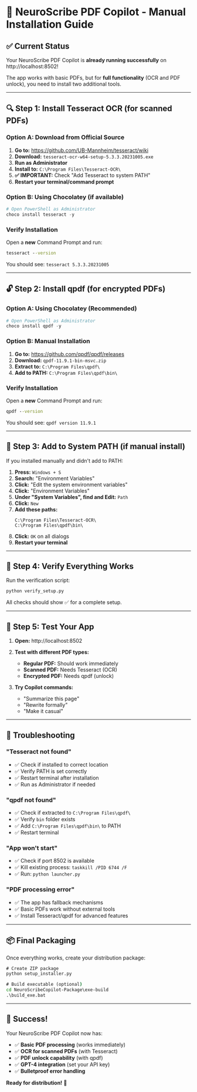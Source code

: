# 🧠 NeuroScribe PDF Copilot - Manual Installation Guide

## ✅ Current Status
Your NeuroScribe PDF Copilot is **already running successfully** on http://localhost:8502!

The app works with basic PDFs, but for **full functionality** (OCR and PDF unlock), you need to install two additional tools.

---

## 🔍 Step 1: Install Tesseract OCR (for scanned PDFs)

### Option A: Download from Official Source
1. **Go to:** https://github.com/UB-Mannheim/tesseract/wiki
2. **Download:** `tesseract-ocr-w64-setup-5.3.3.20231005.exe`
3. **Run as Administrator**
4. **Install to:** `C:\Program Files\Tesseract-OCR\`
5. **✅ IMPORTANT:** Check "Add Tesseract to system PATH"
6. **Restart your terminal/command prompt**

### Option B: Using Chocolatey (if available)
```powershell
# Open PowerShell as Administrator
choco install tesseract -y
```

### Verify Installation
Open a **new** Command Prompt and run:
```cmd
tesseract --version
```
You should see: `tesseract 5.3.3.20231005`

---

## 🔓 Step 2: Install qpdf (for encrypted PDFs)

### Option A: Using Chocolatey (Recommended)
```powershell
# Open PowerShell as Administrator
choco install qpdf -y
```

### Option B: Manual Installation
1. **Go to:** https://github.com/qpdf/qpdf/releases
2. **Download:** `qpdf-11.9.1-bin-msvc.zip`
3. **Extract to:** `C:\Program Files\qpdf\`
4. **Add to PATH:** `C:\Program Files\qpdf\bin\`

### Verify Installation
Open a **new** Command Prompt and run:
```cmd
qpdf --version
```
You should see: `qpdf version 11.9.1`

---

## 🔧 Step 3: Add to System PATH (if manual install)

If you installed manually and didn't add to PATH:

1. **Press:** `Windows + S`
2. **Search:** "Environment Variables"
3. **Click:** "Edit the system environment variables"
4. **Click:** "Environment Variables"
5. **Under "System Variables", find and Edit:** `Path`
6. **Click:** `New`
7. **Add these paths:**
   ```
   C:\Program Files\Tesseract-OCR\
   C:\Program Files\qpdf\bin\
   ```
8. **Click:** `OK` on all dialogs
9. **Restart your terminal**

---

## 🧪 Step 4: Verify Everything Works

Run the verification script:
```cmd
python verify_setup.py
```

All checks should show ✅ for a complete setup.

---

## 🚀 Step 5: Test Your App

1. **Open:** http://localhost:8502
2. **Test with different PDF types:**
   - **Regular PDF:** Should work immediately
   - **Scanned PDF:** Needs Tesseract (OCR)
   - **Encrypted PDF:** Needs qpdf (unlock)

3. **Try Copilot commands:**
   - "Summarize this page"
   - "Rewrite formally"
   - "Make it casual"

---

## 🔧 Troubleshooting

### "Tesseract not found"
- ✅ Check if installed to correct location
- ✅ Verify PATH is set correctly
- ✅ Restart terminal after installation
- ✅ Run as Administrator if needed

### "qpdf not found"
- ✅ Check if extracted to `C:\Program Files\qpdf\`
- ✅ Verify `bin` folder exists
- ✅ Add `C:\Program Files\qpdf\bin\` to PATH
- ✅ Restart terminal

### "App won't start"
- ✅ Check if port 8502 is available
- ✅ Kill existing process: `taskkill /PID 6744 /F`
- ✅ Run: `python launcher.py`

### "PDF processing error"
- ✅ The app has fallback mechanisms
- ✅ Basic PDFs work without external tools
- ✅ Install Tesseract/qpdf for advanced features

---

## 📦 Final Packaging

Once everything works, create your distribution package:

```cmd
# Create ZIP package
python setup_installer.py

# Build executable (optional)
cd NeuroScribeCopilot-Package\exe-build
.\build_exe.bat
```

---

## 🎉 Success!

Your NeuroScribe PDF Copilot now has:
- ✅ **Basic PDF processing** (works immediately)
- ✅ **OCR for scanned PDFs** (with Tesseract)
- ✅ **PDF unlock capability** (with qpdf)
- ✅ **GPT-4 integration** (set your API key)
- ✅ **Bulletproof error handling**

**Ready for distribution!** 🚀 